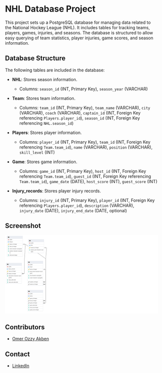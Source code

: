 # NHL Database Project

This project sets up a PostgreSQL database for managing data related to the National Hockey League (NHL). It includes tables for tracking teams, players, games, injuries, and seasons. The database is structured to allow easy querying of team statistics, player injuries, game scores, and season information.

## Database Structure

The following tables are included in the database:

- **NHL**: Stores season information.
  - Columns: `season_id` (INT, Primary Key), `season_year` (VARCHAR)

- **Team**: Stores team information.
  - Columns: `team_id` (INT, Primary Key), `team_name` (VARCHAR), `city` (VARCHAR), `coach` (VARCHAR), `captain_id` (INT, Foreign Key referencing `Players.player_id`), `season_id` (INT, Foreign Key referencing `NHL.season_id`)

- **Players**: Stores player information.
  - Columns: `player_id` (INT, Primary Key), `team_id` (INT, Foreign Key referencing `Team.team_id`), `name` (VARCHAR), `position` (VARCHAR), `skill_level` (INT)

- **Game**: Stores game information.
  - Columns: `game_id` (INT, Primary Key), `host_id` (INT, Foreign Key referencing `Team.team_id`), `guest_id` (INT, Foreign Key referencing `Team.team_id`), `game_date` (DATE), `host_score` (INT), `guest_score` (INT)

- **Injury_records**: Stores player injury records.
  - Columns: `injury_id` (INT, Primary Key), `player_id` (INT, Foreign Key referencing `Players.player_id`), `description` (VARCHAR), `injury_date` (DATE), `injury_end_date` (DATE, optional)

## Screenshot
![NHL_db ERD](NHL_ERD.png)

## Contributors
- [Omer Ozzy Akben](https://github.com/omerakben)

## Contact
- [LinkedIn](https://www.linkedin.com/in/omerakben/)